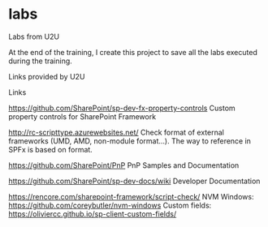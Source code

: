 # labs
Labs from U2U

At the end of the training, I create this project to save all the labs executed during the training.

Links provided by U2U

Links

https://github.com/SharePoint/sp-dev-fx-property-controls
Custom property controls for SharePoint Framework

http://rc-scripttype.azurewebsites.net/
Check format of external frameworks (UMD, AMD, non-module format...). The way to reference in SPFx is based on format.

https://github.com/SharePoint/PnP
PnP Samples and Documentation

https://github.com/SharePoint/sp-dev-docs/wiki
Developer Documentation

https://rencore.com/sharepoint-framework/script-check/
NVM Windows: https://github.com/coreybutler/nvm-windows
Custom fields: https://oliviercc.github.io/sp-client-custom-fields/
